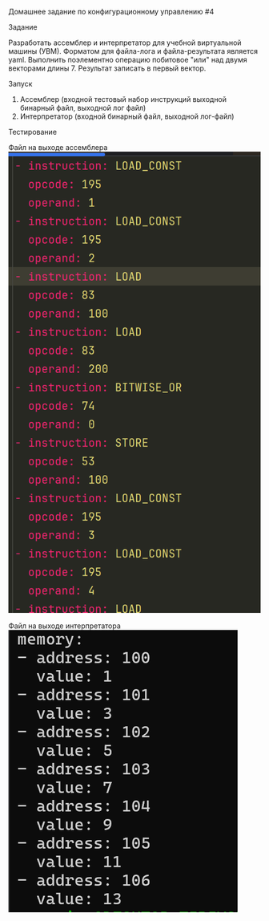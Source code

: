 Домашнее задание по конфигурационному управлению #4

Задание

Разработать ассемблер и интерпретатор для учебной виртуальной машины
(УВМ). Форматом для файла-лога и файла-результата является yaml. Выполнить поэлементно операцию побитовое "или" над двумя векторами
длины 7. Результат записать в первый вектор.

Запуск

1. Ассемблер (входной тестовый набор инструкций выходной бинарный файл, выходной лог файл)
2. Интерпретатор (входной бинарный файл, выходной лог-файл)

Тестирование

Файл на выходе ассемблера
![img.png](img.png)

Файл на выходе интерпретатора
![img_1.png](img_1.png)

